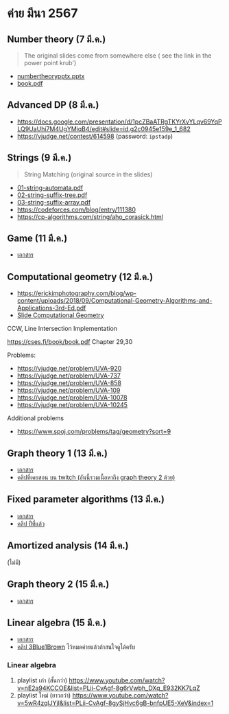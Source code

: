# ค่าย มีนา 2567

## Number theory (7 มี.ค.)

> The original slides come from somewhere else ( see the link in the power point krub')

- [numbertheorypptx.pptx](/numbertheorypptx.pptx)
- [book.pdf](/book.pdf)

## Advanced DP (8 มี.ค.)

- https://docs.google.com/presentation/d/1pcZBaATRgTKYrXvYLqv69YqPLQ9UaUhi7M4UgYMiqB4/edit#slide=id.g2c0945e159e_1_682
- https://vjudge.net/contest/614598 (password: `ipstadp`)

## Strings (9 มี.ค.)

> String Matching (original source in the slides)

- [01-string-automata.pdf](01-string-automata.pdf)
- [02-string-suffix-tree.pdf](02-string-suffix-tree.pdf)
- [03-string-suffix-array.pdf](03-string-suffix-array.pdf)
- https://codeforces.com/blog/entry/111380
- https://cp-algorithms.com/string/aho_corasick.html

## Game (11 มี.ค.)

- [เอกสาร](bit.ly/_files_)

## Computational geometry (12 มี.ค.)

- https://erickimphotography.com/blog/wp-content/uploads/2018/09/Computational-Geometry-Algorithms-and-Applications-3rd-Ed.pdf
- [Slide Computational Geometry](/OneDrive_1_3-12-2024.zip)

CCW, Line Intersection Implementation

https://cses.fi/book/book.pdf Chapter 29,30

Problems:

- https://vjudge.net/problem/UVA-920
- https://vjudge.net/problem/UVA-737
- https://vjudge.net/problem/UVA-858
- https://vjudge.net/problem/UVA-109
- https://vjudge.net/problem/UVA-10078
- https://vjudge.net/problem/UVA-10245

Additional problems

- https://www.spoj.com/problems/tag/geometry?sort=9

## Graph theory 1 (13 มี.ค.)

- [เอกสาร](/2024-03-13-graph-theory-1.pdf)
- [คลิปที่เคยสอน บน twitch (อันนี้รวมเนื้อหาถึง graph theory 2 ด้วย)](https://www.twitch.tv/collections/N1qY26g1-xXe7w)

## Fixed parameter algorithms (13 มี.ค.)

- [เอกสาร](/2024-03-13-fixed-parameters.pdf)
- [คลิป ปีที่แล้ว](https://www.youtube.com/watch?v=JWXLmutvSTA&list=PLii-CvAgf-8iYRTa2kVTJSZEb7cSEf7-I)

## Amortized analysis (14 มี.ค.)

(ไม่มี)

## Graph theory 2 (15 มี.ค.)

- [เอกสาร](/2024-03-15-graph-theory-2.pdf)

## Linear algebra (15 มี.ค.)

- [เอกสาร](/2024-03-15-linear-algebra.pdf)
- [คลิป 3Blue1Brown](https://www.youtube.com/watch?v=fNk_zzaMoSs&list=PLZHQObOWTQDPD3MizzM2xVFitgF8hE_ab) ไว้หมดค่ายแล้วถ้าสนใจดูได้ครับ

### Linear algebra

1. playlist เก่า (สั้นกว่า) https://www.youtube.com/watch?v=nE2a94KCCOE&list=PLii-CvAgf-8g6rVwbh_DXq_E932KK7LqZ
2. playlist ใหม่ (ยาวกว่า) https://www.youtube.com/watch?v=5wR4zqlJYjI&list=PLii-CvAgf-8gySjHvc6gB-bnfpUE5-XeV&index=1
